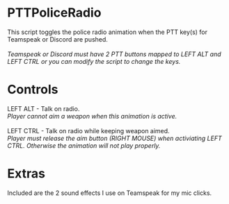 # PTTPoliceRadio
This script toggles the police radio animation when the PTT key(s) for Teamspeak or Discord are pushed.
<br><br>
*Teamspeak or Discord must have 2 PTT buttons mapped to LEFT ALT and LEFT CTRL or you can modify the script to change the keys.*
<br>
# Controls
LEFT ALT - Talk on radio.
<br>
*Player cannot aim a weapon when this animation is active.*
<br><br>
LEFT CTRL - Talk on radio while keeping weapon aimed.
<br>
*Player must release the aim button (RIGHT MOUSE) when activiating LEFT CTRL. Otherwise the animation will not play properly.*
# Extras
Included are the 2 sound effects I use on Teamspeak for my mic clicks.
